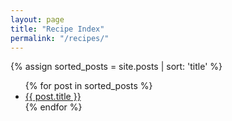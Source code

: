 ```yaml
---
layout: page
title: "Recipe Index"
permalink: "/recipes/"
---
```

<div class = "index-list">
{% assign sorted_posts = site.posts | sort: 'title' %}
<ul>
  {% for post in sorted_posts %}
    <li>
      <a href="{{ post.url }}">{{ post.title }}</a>
    </li>
  {% endfor %}
</ul>
</div>

